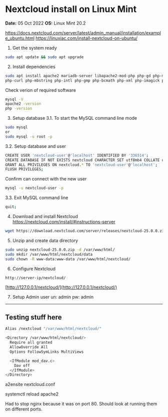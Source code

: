 # Nextcloud install on Linux Mint

**Date:** 05 Oct 2022
**OS:** Linux Mint 20.2



https://docs.nextcloud.com/server/latest/admin_manual/installation/example_ubuntu.html
https://linuxiac.com/install-nextcloud-on-ubuntu/

1. Get the system ready
```bash
sudo apt update && sudo apt upgrade
```

2. Install dependencies 
```bash
sudo apt install apache2 mariadb-server libapache2-mod-php php-gd php-mysql \
php-curl php-mbstring php-intl php-gmp php-bcmath php-xml php-imagick php-zip
```

Check verion of required software
```bash
mysql -V
apache2 -version
php -version
```

3. Setup database
3.1. To start the MySQL command line mode
```bash
sudo mysql
or
sudo mysql -u root -p
```

3.2. Setup database and user
```bash
CREATE USER 'nextcloud-user'@'localhost' IDENTIFIED BY '336514';
CREATE DATABASE IF NOT EXISTS nextcloud CHARACTER SET utf8mb4 COLLATE utf8mb4_general_ci;
GRANT ALL PRIVILEGES ON nextcloud.* TO 'nextcloud-user'@'localhost';
FLUSH PRIVILEGES;
```

Confirm can connect with the new user
```bash
mysql -u nextcloud-user -p
```


3.3. Exit MySQL command line
```bash
quit;
```


4. Download and install Nextcloud
https://nextcloud.com/install/#instructions-server

```bash
wget https://download.nextcloud.com/server/releases/nextcloud-25.0.0.zip
```

5. Unzip and  create data directory
```bash
sudo unzip nextcloud-25.0.0.zip -d /var/www/html/
sudo mkdir /var/www/html/nextcloud/data
sudo chown -R www-data:www-data /var/www/html/nextcloud/
```

6. Configure Nextcloud


`http://server-ip/nextcloud/`


[http://127.0.0.1/nextcloud/](http://127.0.0.1/nextcloud/)

7. Setup Admin user
un: admin
pw: admin

----------------------------
## Testing stuff here

```bash
Alias /nextcloud "/var/www/html/nextcloud/"

<Directory /var/www/html/nextcloud/>
  Require all granted
  AllowOverride All
  Options FollowSymLinks MultiViews

  <IfModule mod_dav.c>
    Dav off
  </IfModule>
</Directory>
```


a2ensite nextcloud.conf

systemctl reload apache2


Had to stop nginx because it was on port 80. Should look at running them on different ports.